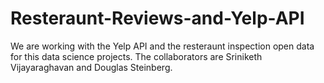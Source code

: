 Resteraunt-Reviews-and-Yelp-API
===============================

We are working with the Yelp API and the resteraunt inspection open data for this data science projects. The collaborators are Sriniketh Vijayaraghavan and Douglas Steinberg.
